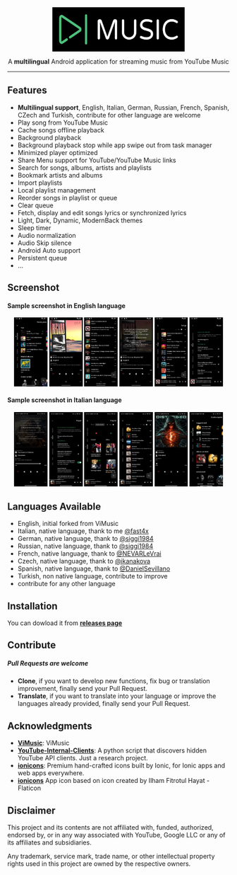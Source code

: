 <div align="center">
    <img src="./app_logo.png" width="300" height="100" style="display: block; margin: 0 auto"/>    
    <p>A <b>multilingual</b> Android application for streaming music from YouTube Music</p>
</div>

---
## Features
- **Multilingual support**, English, Italian, German, Russian, French, Spanish, CZech and Turkish, contribute for other language are welcome
- Play song from YouTube Music 
- Cache songs offline playback
- Background playback
- Background playback stop while app swipe out from task manager
- Minimized player optimized
- Share Menu support for YouTube/YouTube Music links  
- Search for songs, albums, artists and playlists
- Bookmark artists and albums
- Import playlists
- Local playlist management
- Reorder songs in playlist or queue
- Clear queue
- Fetch, display and edit songs lyrics or synchronized lyrics
- Light, Dark, Dynamic, ModernBack themes
- Sleep timer
- Audio normalization
- Audio Skip silence
- Android Auto support
- Persistent queue
- ...
## Screenshot
<h4>Sample screenshot in English language</h4>
<p align="center">
  <img src="./fastlane/metadata/android/en-US/images/phoneScreenshots/1.jpg" width="15%" />
  <img src="./fastlane/metadata/android/en-US/images/phoneScreenshots/2.jpg" width="15%" />
  <img src="./fastlane/metadata/android/en-US/images/phoneScreenshots/3.jpg" width="15%" />

  <img src="./fastlane/metadata/android/en-US/images/phoneScreenshots/4.jpg" width="15%" />
  <img src="./fastlane/metadata/android/en-US/images/phoneScreenshots/5.jpg" width="15%" />
  <img src="./fastlane/metadata/android/en-US/images/phoneScreenshots/6.jpg" width="15%" />
</p>
<h4>Sample screenshot in Italian language</h4>
<p align="center">  
  <img src="./fastlane/metadata/android/it-IT/images/phoneScreenshots/1.jpg" width="15%" />
  <img src="./fastlane/metadata/android/it-IT/images/phoneScreenshots/2.jpg" width="15%" />
  <img src="./fastlane/metadata/android/it-IT/images/phoneScreenshots/3.jpg" width="15%" />

  <img src="./fastlane/metadata/android/it-IT/images/phoneScreenshots/4.jpg" width="15%" />
  <img src="./fastlane/metadata/android/it-IT/images/phoneScreenshots/5.jpg" width="15%" />
  <img src="./fastlane/metadata/android/it-IT/images/phoneScreenshots/6.jpg" width="15%" />
</p>

## Languages Available
* English, initial forked from ViMusic
* Italian, native language, thank to me [@fast4x](https://github.com/fast4x)
* German, native language, thank to [@siggi1984](https://github.com/siggi1984)
* Russian, native language, thank to [@siggi1984](https://github.com/siggi1984)
* French, native language, thank to [@NEVARLeVrai](https://github.com/NEVARLeVrai)
* Czech, native language, thank to [@ikanakova](https://github.com/ikanakova)
* Spanish, native language, thank to [@DanielSevillano](https://github.com/DanielSevillano)
* Turkish, non native language, contribute to improve
* contribute for any other language


## Installation
You can dowload it from [**releases page**](https://github.com/fast4x/RiMusic/releases)

<!--
[<img src="https://github.com/machiav3lli/oandbackupx/blob/034b226cea5c1b30eb4f6a6f313e4dadcbb0ece4/badge_github.png"
    alt="Get it on GitHub"
    height="80">](https://github.com/vfsfitvnm/ViMusic/releases/latest)
[<img src="https://gitlab.com/IzzyOnDroid/repo/-/raw/master/assets/IzzyOnDroid.png"
     alt="Get it on IzzyOnDroid"
     height="80">](https://apt.izzysoft.de/fdroid/index/apk/it.vfsfitvnm.vimusic)
[<img src="https://fdroid.gitlab.io/artwork/badge/get-it-on.png"
     alt="Get it on F-Droid"
     height="80">](https://f-droid.org/packages/it.vfsfitvnm.vimusic/)
-->

## Contribute
##### Pull Requests are welcome
- **Clone**, if you want to develop new functions, fix bug or translation improvement, finally send your Pull Request.
- **Translate**, if you want to translate into your language or improve the languages already provided, finally send your Pull Request.

## Acknowledgments
- [**ViMusic**](https://github.com/vfsfitvnm/ViMusic): ViMusic
- [**YouTube-Internal-Clients**](https://github.com/zerodytrash/YouTube-Internal-Clients): A python script that discovers hidden YouTube API clients. Just a research project.
- [**ionicons**](https://github.com/ionic-team/ionicons): Premium hand-crafted icons built by Ionic, for Ionic apps and web apps everywhere.
- [**ionicons**](https://www.flaticon.com/authors/ilham-fitrotul-hayat) App icon based on icon created by Ilham Fitrotul Hayat - Flaticon

## Disclaimer
This project and its contents are not affiliated with, funded, authorized, endorsed by, or in any way associated with YouTube, Google LLC or any of its affiliates and subsidiaries.

Any trademark, service mark, trade name, or other intellectual property rights used in this project are owned by the respective owners.
